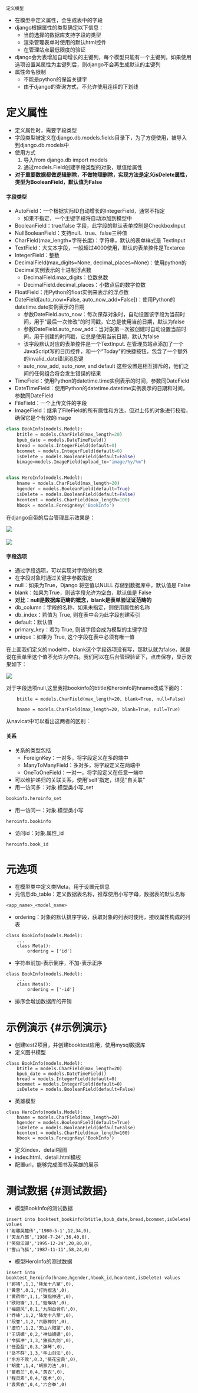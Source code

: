 ```
定义模型
```

* 在模型中定义属性，会生成表中的字段
* django根据属性的类型确定以下信息：
  * 当前选择的数据库支持字段的类型
  * 渲染管理表单时使用的默认html控件
  * 在管理站点最低限度的验证
* django会为表增加自动增长的主键列，每个模型只能有一个主键列，如果使用选项设置某属性为主键列后，则django不会再生成默认的主键列
* 属性命名限制
  * 不能是python的保留关键字
  * 由于django的查询方式，不允许使用连续的下划线

# 定义属性

* 定义属性时，需要字段类型
* 字段类型被定义在django.db.models.fields目录下，为了方便使用，被导入到django.db.models中
* 使用方式
  1. 导入from django.db import models
  2. 通过models.Field创建字段类型的对象，赋值给属性
* **对于重要数据都做逻辑删除，不做物理删除，实现方法是定义isDelete属性，类型为BooleanField，默认值为False**

#### 字段类型

* AutoField：一个根据实际ID自动增长的IntegerField，通常不指定
  * 如果不指定，一个主键字段将自动添加到模型中
* BooleanField：true/false 字段，此字段的默认表单控制是CheckboxInput
* NullBooleanField：支持null、true、false三种值
* CharField\(max\_length=字符长度\)：字符串，默认的表单样式是 TextInput
* TextField：大文本字段，一般超过4000使用，默认的表单控件是Textarea
* IntegerField：整数
* DecimalField\(max\_digits=None, decimal\_places=None\)：使用python的Decimal实例表示的十进制浮点数
  * DecimalField.max\_digits：位数总数
  * DecimalField.decimal\_places：小数点后的数字位数
* FloatField：用Python的float实例来表示的浮点数
* DateField\[auto\_now=False, auto\_now\_add=False\]\)：使用Python的datetime.date实例表示的日期
  * 参数DateField.auto\_now：每次保存对象时，自动设置该字段为当前时间，用于"最后一次修改"的时间戳，它总是使用当前日期，默认为false
  * 参数DateField.auto\_now\_add：当对象第一次被创建时自动设置当前时间，用于创建的时间戳，它总是使用当前日期，默认为false
  * 该字段默认对应的表单控件是一个TextInput. 在管理员站点添加了一个JavaScript写的日历控件，和一个“Today"的快捷按钮，包含了一个额外的invalid\_date错误消息键
  * auto\_now\_add, auto\_now, and default 这些设置是相互排斥的，他们之间的任何组合将会发生错误的结果
* TimeField：使用Python的datetime.time实例表示的时间，参数同DateField
* DateTimeField：使用Python的datetime.datetime实例表示的日期和时间，参数同DateField
* FileField：一个上传文件的字段
* ImageField：继承了FileField的所有属性和方法，但对上传的对象进行校验，确保它是个有效的image

```py
class BookInfo(models.Model):
    btitle = models.CharField(max_length=20)
    bpub_date = models.DateTimeField()
    bread = models.IntegerField(default=0)
    bcommet = models.IntegerField(default=0)
    isDelete = models.BooleanField(default=False)
    bimage=models.ImageField(upload_to="image/%y/%m")


class HeroInfo(models.Model):
    hname = models.CharField(max_length=20)
    hgender = models.BooleanField(default=True)
    isDelete = models.BooleanField(default=False)
    hcontent = models.CharField(max_length=100)
    hbook = models.ForeignKey('BookInfo')
```

在django自带的后台管理显示效果是：

![](/Django/image/1.01.png)

#### ![](/Django/image/1.02.png)

#### 字段选项

* 通过字段选项，可以实现对字段的约束
* 在字段对象时通过关键字参数指定
* null：如果为True，Django 将空值以NULL 存储到数据库中，默认值是 False
* blank：如果为True，则该字段允许为空白，默认值是 False
* **对比：null是数据库范畴的概念，blank是表单验证证范畴的**
* db\_column：字段的名称，如果未指定，则使用属性的名称
* db\_index：若值为 True, 则在表中会为此字段创建索引
* default：默认值
* primary\_key：若为 True, 则该字段会成为模型的主键字段
* unique：如果为 True, 这个字段在表中必须有唯一值

在上面我们定义的model中，blank这个字段选项没有写，那默认就为false，就是说在表单里这个值不允许为空白。我们可以在后台管理验证下，点击保存，显示效果如下：

![](/Django/image/1.03.png)

对于字段选项null,这里我把bookinfo的btitle和heroinfo的hname改成下面的：

```
    btitle = models.CharField(max_length=20, blank=True, null=False)
```

```
    hname = models.CharField(max_length=20, blank=True, null=True)
```

从navicat中可以看出这两者的区别：



#### 关系

* 关系的类型包括
  * ForeignKey：一对多，将字段定义在多的端中
  * ManyToManyField：多对多，将字段定义在两端中
  * OneToOneField：一对一，将字段定义在任意一端中
* 可以维护递归的关联关系，使用'self'指定，详见“自关联”
* 用一访问多：对象.模型类小写\_set

```
bookinfo.heroinfo_set
```

* 用一访问一：对象.模型类小写

```
heroinfo.bookinfo
```

* 访问id：对象.属性\_id

```
heroinfo.book_id
```

# 元选项

* 在模型类中定义类Meta，用于设置元信息
* 元信息db\_table：定义数据表名称，推荐使用小写字母，数据表的默认名称

```
<app_name>_<model_name>
```

* ordering：对象的默认排序字段，获取对象的列表时使用，接收属性构成的列表

```
class BookInfo(models.Model):
    ...
    class Meta():
        ordering = ['id']
```

* 字符串前加-表示倒序，不加-表示正序

```
class BookInfo(models.Model):
    ...
    class Meta():
        ordering = ['-id']
```

* 排序会增加数据库的开销

# 示例演示 {#示例演示}

* 创建test2项目，并创建booktest应用，使用mysql数据库
* 定义图书模型

```
class BookInfo(models.Model):
    btitle = models.CharField(max_length=20)
    bpub_date = models.DateTimeField()
    bread = models.IntegerField(default=0)
    bcommet = models.IntegerField(default=0)
    isDelete = models.BooleanField(default=False)
```

* 英雄模型

```
class HeroInfo(models.Model):
    hname = models.CharField(max_length=20)
    hgender = models.BooleanField(default=True)
    isDelete = models.BooleanField(default=False)
    hcontent = models.CharField(max_length=100)
    hbook = models.ForeignKey('BookInfo')
```

* 定义index、detail视图
* index.html、detail.html模板
* 配置url，能够完成图书及英雄的展示

# 测试数据 {#测试数据}

* 模型BookInfo的测试数据

```
insert into booktest_bookinfo(btitle,bpub_date,bread,bcommet,isDelete) values
('射雕英雄传','1980-5-1',12,34,0),
('天龙八部','1986-7-24',36,40,0),
('笑傲江湖','1995-12-24',20,80,0),
('雪山飞狐','1987-11-11',58,24,0)
```

* 模型HeroInfo的测试数据

```
insert into booktest_heroinfo(hname,hgender,hbook_id,hcontent,isDelete) values
('郭靖',1,1,'降龙十八掌',0),
('黄蓉',0,1,'打狗棍法',0),
('黄药师',1,1,'弹指神通',0),
('欧阳锋',1,1,'蛤蟆功',0),
('梅超风',0,1,'九阴白骨爪',0),
('乔峰',1,2,'降龙十八掌',0),
('段誉',1,2,'六脉神剑',0),
('虚竹',1,2,'天山六阳掌',0),
('王语嫣',0,2,'神仙姐姐',0),
('令狐冲',1,3,'独孤九剑',0),
('任盈盈',0,3,'弹琴',0),
('岳不群',1,3,'华山剑法',0),
('东方不败',0,3,'葵花宝典',0),
('胡斐',1,4,'胡家刀法',0),
('苗若兰',0,4,'黄衣',0),
('程灵素',0,4,'医术',0),
('袁紫衣',0,4,'六合拳',0)
```



